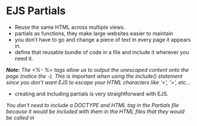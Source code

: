# EJS Partials

+ Reuse the same HTML across multiple views.
+  partials as functions, they make large websites easier to maintain 
+ you don’t have to go and change a piece of text in every page it appears in. 
+  define that reusable bundle of code in a file and include it wherever you need it.

***Note:*** _The <%- %> tags allow us to output the unescaped content onto the page (notice the -). This is important when using the include() statement since you don’t want EJS to escape your HTML characters like ‘<’, ‘>’, etc…_

+ creating and including partials is very straightforward with EJS. 

*You don't need to include a DOCTYPE and HTML tag in the Partials file because it would be included with them in tha HTML files that they would be called in*

